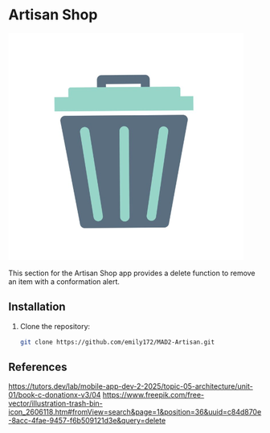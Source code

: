 # Artisan Shop

![img_4.png](img_4.png)

This section for the Artisan Shop app provides a delete function to remove an item with a conformation alert.

## Installation

1. Clone the repository:
   ```sh
   git clone https://github.com/emily172/MAD2-Artisan.git

## References
https://tutors.dev/lab/mobile-app-dev-2-2025/topic-05-architecture/unit-01/book-c-donationx-v3/04
https://www.freepik.com/free-vector/illustration-trash-bin-icon_2606118.htm#fromView=search&page=1&position=36&uuid=c84d870e-8acc-4fae-9457-f6b509121d3e&query=delete

